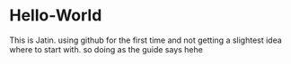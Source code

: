 # Hello-World
This is Jatin.
using github for the first time and not getting a  slightest idea where to start with.
so doing as the guide says
hehe
